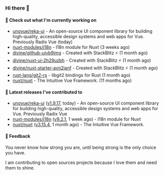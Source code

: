 ### Hi there 👋

#### 👷 Check out what I'm currently working on

- [unovue/reka-ui](https://github.com/unovue/reka-ui) - An open-source UI component library for building high-quality, accessible design systems and web apps for Vue. Previously Radix Vue (today)
- [nuxt-modules/i18n](https://github.com/nuxt-modules/i18n) - I18n module for Nuxt (3 weeks ago)
- [divine/github-uivb9img](https://github.com/divine/github-uivb9img) - Created with StackBlitz ⚡️ (1 month ago)
- [divine/nuxt-ui-2h29uzbh](https://github.com/divine/nuxt-ui-2h29uzbh) - Created with StackBlitz ⚡️ (1 month ago)
- [divine/nuxt-starter-avn2janf](https://github.com/divine/nuxt-starter-avn2janf) - Created with StackBlitz ⚡️ (1 month ago)
- [rust-lang/git2-rs](https://github.com/rust-lang/git2-rs) - libgit2 bindings for Rust (1 month ago)
- [nuxt/nuxt](https://github.com/nuxt/nuxt) - The Intuitive Vue Framework. (11 months ago)

#### 🔭 Latest releases I've contributed to

- [unovue/reka-ui](https://github.com/unovue/reka-ui) ([v1.9.17](https://github.com/unovue/reka-ui/releases/tag/v1.9.17), today) - An open-source UI component library for building high-quality, accessible design systems and web apps for Vue. Previously Radix Vue
- [nuxt-modules/i18n](https://github.com/nuxt-modules/i18n) ([v9.2.1](https://github.com/nuxt-modules/i18n/releases/tag/v9.2.1), 1 week ago) - I18n module for Nuxt
- [nuxt/nuxt](https://github.com/nuxt/nuxt) ([v3.15.4](https://github.com/nuxt/nuxt/releases/tag/v3.15.4), 1 month ago) - The Intuitive Vue Framework.

#### 💬 Feedback
You never know how strong you are, until being strong is the only choice you have.

I am contributing to open sources projects because I love them and need them to shine.
